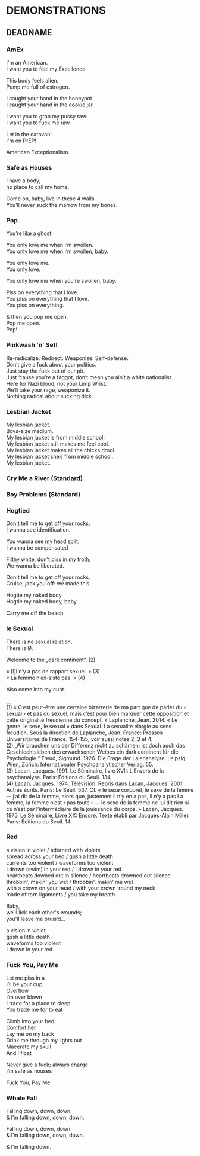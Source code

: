 # DEMONSTRATIONS
## DEADNAME

### AmEx
I'm an American.\
I want you to feel my Excellence.

This body feels alien.\
Pump me full of estrogen.

I caught your hand in the honeypot.\
I caught your hand in the cookie jar.

I want you to grab my pussy raw.\
I want you to fuck me raw.

Let in the caravan!\
I'm on PrEP!

American Exceptionalism.

### Safe as Houses
I have a body;\
no place to call my home.

Come on, baby, live in these 4 walls.\
You’ll never suck the marrow from my bones.

### Pop
You’re like a ghost.

You only love me when I’m swollen.\
You only love me when I’m swollen, baby.

You only love me.\
You only love.

You only love me when you’re swollen, baby.

Piss on everything that I love.\
You piss on everything that I love.\
You piss on everything.


& then you pop me open.\
Pop me open.\
Pop!

### Pinkwash 'n' Set!
Re-radicalize. Redirect. Weaponize. Self-defense.\
Don’t give a fuck about your politics.\
Just stay the fuck out of our pit.\
Just ‘cause you’re a faggot, don’t mean you ain’t a white nationalist.\
Here for Nazi blood, not your Limp Wrist.\
We’ll take your rage, weaponize it.\
Nothing radical about sucking dick.

### Lesbian Jacket
My lesbian jacket.\
Boys-size medium.\
My lesbian jacket is from middle school.\
My lesbian jacket still makes me feel cool.\
My lesbian jacket makes all the chicks drool.\
My lesbian jacket she’s from middle school.\
My lesbian jacket.

### Cry Me a River (Standard)

### Boy Problems (Standard)

### Hogtied
Don't tell me to get off your rocks;\
I wanna see identification.

You wanna see my head split;\
I wanna be compensated

Filthy white, don't piss in my troth;\
We wanna be liberated.

Don't tell me to get off your rocks;\
Cruise, jack you off: we made this.

Hogtie my naked body.\
Hogtie my naked body, baby.

Carry me off the beach.

### le Sexual
There is no sexual relation.\
There is Ø.

Welcome to the „dark continent“. (2)

« [I]l n’y a pas de rapport sexuel. » (3)\
« La femme n’ex-siste pas. » (4)

Also come into my cunt.

__ \
(1) « C’est peut-être une certaine bizarrerie de ma part que de parler du ‹ sexual › et pas du sexuel, mais c’est pour bien marquer cette opposition et cette originalité freudienne du concept. » Laplanche, Jean. 2014. « Le genre, le sexe, le sexual » dans Sexual. La sexualité élargie au sens freudien. Sous la direction de Laplanche, Jean. France: Presses Universitaires de France. 154-155, voir aussi notes 2, 3 et 4.\
(2) „Wir brauchen uns der Differenz nicht zu schämen; ist doch auch das Geschlechtsleben des erwachsenen Weibes ein dark continent für die Psychologie.“ Freud, Sigmund. 1926. Die Frage der Laienanalyse. Leipzig, Wien, Zürich: Internationaler Psychoanalytischer Verlag. 55.\
(3) Lacan, Jacques. 1991. Le Séminaire, livre XVII: L'Envers de la psychanalyse. Paris: Éditions du Seuil. 134.\
(4) Lacan, Jacques. 1974. Télévision. Repris dans Lacan, Jacques. 2001. Autres écrits. Paris: Le Seuil. 537. Cf. « le sexe corporel, le sexe de la femme — j’ai dit de la femme, alors que, justement il n’y en a pas, il n’y a pas La femme, la femme n’est ‹ pas toute › — le sexe de la femme ne lui dit rien si ce n’est par l’intermédiaire de la jouissance du corps. » Lacan, Jacques. 1975. Le Séminaire, Livre XX: Encore. Texte établi par Jacques-Alain Miller. Paris: Éditions du Seuil. 14.

### Red
	
a vision in violet / adorned with violets\
spread across your bed / gush a little death\
currents too violent / waveforms too violent\
I drown (swim) in your red / I drown in your red\
heartbeats downed out in silence / heartbeats drowned out silence\
throbbin', makin' you wet / throbbin', makin' me wet\
with a crown on your head / with your crown ‘round my neck\
made of torn ligaments / you take my breath

Baby,\
we’ll lick each other's wounds;\
you'll leave me bruis’d...

a vision in violet\
gush a little death\
waveforms too violent\
I drown in your red.

### Fuck You, Pay Me	
Let me piss in a\
I’ll be your cup\
Overflow\
I’m over blown\
I trade for a place to sleep\
You trade me for to eat

Climb into your bed\
Comfort her\
Lay me on my back\
Drink me through my lights out\
Macerate my skull\
And I float

Never give a fuck; always charge\
I’m safe as houses

Fuck You, Pay Me

### Whale Fall	
Falling down, down, down.\
& I’m falling down, down, down.

Falling down, down, down.\
& I’m falling down, down, down.

& I’m falling down.
